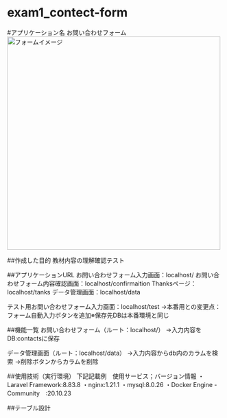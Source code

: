 # exam1_contect-form

#アプリケーション名
お問い合わせフォーム
<img width="497" alt="フォームイメージ" src="https://user-images.githubusercontent.com/92093565/236382782-39005a7f-4112-45f5-8ebf-fa6b5fddf7d6.png">


##作成した目的
教材内容の理解確認テスト

##アプリケーションURL
お問い合わせフォーム入力画面：localhost/
お問い合わせフォーム内容確認画面：localhost/confirmaition
Thanksページ：localhost/tanks
データ管理画面：localhost/data

テスト用お問い合わせフォーム入力画面：localhost/test
→本番用との変更点：フォーム自動入力ボタンを追加※保存先DBは本番環境と同じ

##機能一覧
お問い合わせフォーム（ルート：localhost/）
→入力内容をDB:contactsに保存

データ管理画面（ルート：localhost/data）
→入力内容からdb内のカラムを検索
→削除ボタンからカラムを削除

##使用技術（実行環境）
下記記載例　使用サービス；バージョン情報
・Laravel Framework:8.83.8
・nginx:1.21.1
・mysql:8.0.26
・Docker Engine - Community　:20.10.23

##テーブル設計


